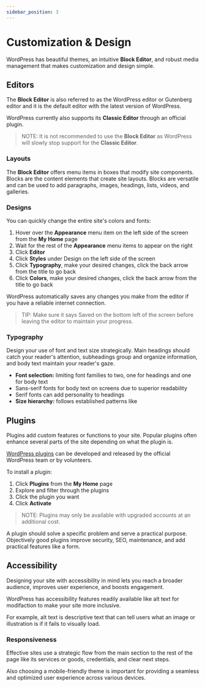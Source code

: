 ```yaml
---
sidebar_position: 3
---
```


# Customization & Design

WordPress has beautiful themes, an intuitive **Block Editor**, and robust media management that makes customization and design simple. 

## Editors
The **Block Editor** is also referred to as the WordPress editor or Gutenberg editor and it is the default editor with the latest version of WordPress.

WordPress currently also supports its **Classic Editor** through an official plugin.

> NOTE: It is not recommended to use the **Block Editor** as WordPress will slowly stop support for the **Classic Editor**.

### Layouts
The **Block Editor** offers menu items in boxes that modify site components. Blocks are the content elements that create site layouts. Blocks are versatile and can be used to add paragraphs, images, headings, lists, videos, and galleries.

### Designs
You can quickly change the entire site's colors and fonts:
1. Hover over the **Appearance** menu item on the left side of the screen from the **My Home** page
2. Wait for the rest of the **Appearance** menu items to appear on the right
3. Click **Editor**
4. Click **Styles** under Design on the left side of the screen
5. Click **Typography**, make your desired changes, click the back arrow from the title to go back
6. Click **Colors**, make your desired changes, click the back arrow from the title to go back

WordPress automatically saves any changes you make from the editor if you have a reliable internet connection.
> TIP: Make sure it says Saved on the bottom left of the screen before leaving the editor to maintain your progress.

### Typography
Design your use of font and text size strategically. Main headings should catch your reader's attention, subheadings group and organize information, and body text maintain your reader's gaze. 

* **Font selection:** limiting font families to two, one for headings and one for body text
* Sans-serif fonts for body text on screens due to superior readability
* Serif fonts can add personality to headings
* **Size hierarchy:** follows established patterns like

## Plugins
Plugins add custom features or functions to your site. Popular plugins often enhance several parts of the site depending on what the plugin is. 

[WordPress plugins](https://wordpress.com/plugins) can be developed and released by the official WordPress team or by volunteers.

To install a plugin:
1. Click **Plugins** from the **My Home** page
2. Explore and filter through the plugins
3. Click the plugin you want
4. Click **Activate**

> NOTE: Plugins may only be available with upgraded accounts at an additional cost.

A plugin should solve a specific problem and serve a practical purpose. Objectively good plugins improve security, SEO, maintenance, and add practical features like a form.

## Accessibility
Designing your site with accessibility in mind lets you reach a broader audience, improves user experience, and boosts engagement. 

WordPress has accessibility features readily available like alt text for modifaction to make your site more inclusive.

For example, alt text is descriptive text that can tell users what an image or illustration is if it fails to visually load.

### Responsiveness
Effective sites use a strategic flow from the main section to the rest of the page like its services or goods, credentials, and clear next steps. 

Also choosing a mobile-friendly theme is important for providing a seamless and optimized user experience across various devices.
